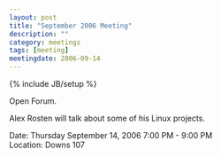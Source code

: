 ```yaml
---
layout: post
title: "September 2006 Meeting"
description: ""
category: meetings
tags: [meeting]
meetingdate: 2006-09-14
---
```

{% include JB/setup %}

Open Forum.                                                                    
                                                                             
Alex Rosten will talk about some of his Linux projects.                        
                                                                             
Date: Thursday September 14, 2006 7:00 PM - 9:00 PM                              
Location: Downs 107                                         

